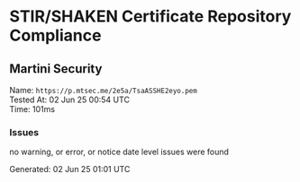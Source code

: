 # STIR/SHAKEN Certificate Repository Compliance

## Martini Security

Name: `https://p.mtsec.me/2e5a/TsaASSHE2eyo.pem`\
Tested At: 02 Jun 25 00:54 UTC\
Time: 101ms

### Issues

no warning, or error, or notice date level issues were found

Generated: 02 Jun 25 01:01 UTC